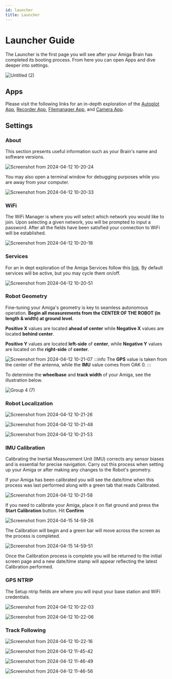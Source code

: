 ```yaml
---
id: launcher
title: Launcher
---
```


# Launcher Guide

The Launcher is the first page you will see after
your Amiga Brain has completed its booting process.
From here you can open Apps and dive deeper into settings.

![Untitled (2)](https://github.com/farm-ng/amiga-dev-kit/assets/133177230/2acb4ab3-aa5b-4ce8-a2cb-fca627651ac3)

## Apps

Please visit the following links for an in-depth
exploration of the [Autoplot App](/docs/apps/autoplot_app),
[Recorder App](/docs/apps/recorder_app),
[Filemanager App](/docs/apps/file_manager_app),
and [Camera App](/docs/apps/camera_app).

## Settings

### About

This section presents useful information such as your Brain's name and software versions.

![Screenshot from 2024-04-12 10-20-24](https://github.com/farm-ng/amiga-dev-kit/assets/133177230/0e6892b3-4b99-4f29-8705-cc7ce6cdcd82)

You may also open a terminal window for debugging
 purposes while you are away from your computer.

![Screenshot from 2024-04-12 10-20-33](https://github.com/farm-ng/amiga-dev-kit/assets/133177230/64258d28-4d9d-4cb7-b0a4-fa7ff6def6b2)

### WiFi

The WiFi Manager is where you will select which network you would like to join.
Upon selecting a given network, you will be prompted to input a password.
After all the fields have been satisfied your connection to WiFi will be established.

![Screenshot from 2024-04-12 10-20-18](https://github.com/farm-ng/amiga-dev-kit/assets/133177230/4eab6af0-fb5f-46f8-aa96-9b974acce051)

### Services

For an in dept exploration of the Amiga Services follow this [link](/docs/concepts/canbus_service/).
By default services will be active, but you may cycle them on/off.

![Screenshot from 2024-04-12 10-20-51](https://github.com/farm-ng/amiga-dev-kit/assets/133177230/29c91c44-1cbb-4877-8832-ed2aee178f90)

### Robot Geometry

Fine-tuning your Amiga's geometry is key to seamless autonomous operation.
**Begin all measurements from the CENTER OF THE ROBOT (in length & width) at ground level**.

**Positive X** values are located **ahead of center** while
**Negative X** values are located **behind center**.

**Positive Y** values are located **left-side** of **center**,
while **Negative Y** values are located on the **right-side** of **center**.

![Screenshot from 2024-04-12 10-21-07](https://github.com/farm-ng/amiga-dev-kit/assets/133177230/bd5b899e-fd39-4e6e-b098-72a19996e1bc)
:::info
The **GPS** value is taken from the center of the antenna, while the **IMU** value comes from OAK 0.
:::

To determine the **wheelbase** and **track width** of your Amiga, see the illustration below.

![Group 4 (7)](https://github.com/farm-ng/amiga-dev-kit/assets/39603677/28fa7805-75e2-4b99-9b8e-7c9961b392a8)

### Robot Localization

![Screenshot from 2024-04-12 10-21-26](https://github.com/farm-ng/amiga-dev-kit/assets/133177230/713f725f-6707-4880-afda-f84fa178ff9f)

![Screenshot from 2024-04-12 10-21-48](https://github.com/farm-ng/amiga-dev-kit/assets/133177230/42b2b0b6-bd4a-43a6-80bf-1c6fa4532de9)

![Screenshot from 2024-04-12 10-21-53](https://github.com/farm-ng/amiga-dev-kit/assets/133177230/be8c4b55-6648-4cae-b5fc-2c50ef8d216d)

### IMU Calibration

Calibrating the Inertial Measurement Unit (IMU)
corrects any sensor biases and is essential for
precise navigation.
Carry out this process when setting up your
Amiga or after making any changes to the Robot's geometry.

If your Amiga has been calibrated you will see the date/time when this process was last performed
along with a green tab that reads Calibrated.

![Screenshot from 2024-04-12 10-21-58](https://github.com/farm-ng/amiga-dev-kit/assets/133177230/14d89b5f-dd5d-4ae0-896e-107f24079b8e)

If you need to calibrate your Amiga, place it on flat ground and press the **Start Calibration** button. Hit **Confirm**

![Screenshot from 2024-04-15 14-59-26](https://github.com/farm-ng/amiga-dev-kit/assets/133177230/e3c2d168-c360-4952-8f4c-3c193fc7bd91)

The Calibration will begin and a green bar will move across the screen as the process is completed.

![Screenshot from 2024-04-15 14-59-51](https://github.com/farm-ng/amiga-dev-kit/assets/133177230/9f925384-2ee1-4df7-a911-d12a4bff73cb)

Once the Calibration process is complete you will be returned
to the initial screen page and a new date/time stamp will appear
reflecting the latest Calibration performed.

### GPS NTRIP

The Setup ntrip fields are where you will input your base station and WiFi credentials.

![Screenshot from 2024-04-12 10-22-03](https://github.com/farm-ng/amiga-dev-kit/assets/133177230/13b02284-19de-47fe-954e-c673dc4be9f4)

![Screenshot from 2024-04-12 10-22-06](https://github.com/farm-ng/amiga-dev-kit/assets/133177230/8cdf06a9-2a08-42a8-9ab7-ba734373680b)

### Track Following

![Screenshot from 2024-04-12 10-22-16](https://github.com/farm-ng/amiga-dev-kit/assets/133177230/4b76aa4e-0c7a-472d-9adb-5bf138a590f8)

![Screenshot from 2024-04-12 11-45-42](https://github.com/farm-ng/amiga-dev-kit/assets/133177230/c6d4653f-35b4-452b-98f1-613c4564b1f3)

![Screenshot from 2024-04-12 11-46-49](https://github.com/farm-ng/amiga-dev-kit/assets/133177230/a1c30075-4e0f-4e77-839c-fcb4873b03fe)

![Screenshot from 2024-04-12 11-46-56](https://github.com/farm-ng/amiga-dev-kit/assets/133177230/3b5f3779-5090-4ea5-aaf4-d321b1779c83)

